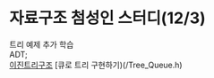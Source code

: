 # 자료구조 첨성인 스터디(12/3)
트리 예제 추가 학습<br>
ADT; <br>
[이진트리구조](/Binary_Tree.h)
[큐로 트리 구현하기)(/Tree_Queue.h)
